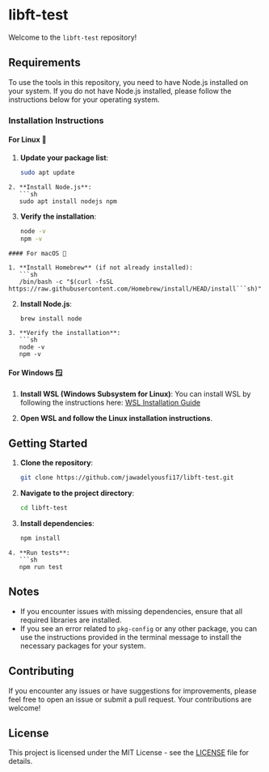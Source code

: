 # libft-test

Welcome to the `libft-test` repository!

## Requirements

To use the tools in this repository, you need to have Node.js installed on your system. If you do not have Node.js installed, please follow the instructions below for your operating system.

### Installation Instructions

#### For Linux 🐧

1. **Update your package list**:
   ```sh
   sudo apt update
```
2. **Install Node.js**:
   ```sh
   sudo apt install nodejs npm
```
3. **Verify the installation**:
   ```sh
   node -v
   npm -v
```
#### For macOS 🍏

1. **Install Homebrew** (if not already installed):
   ```sh
   /bin/bash -c "$(curl -fsSL https://raw.githubusercontent.com/Homebrew/install/HEAD/install```sh)"
```
2. **Install Node.js**:
   ```sh
   brew install node
```
3. **Verify the installation**:
   ```sh
   node -v
   npm -v
   ```
#### For Windows 🪟

1. **Install WSL (Windows Subsystem for Linux)**:
   You can install WSL by following the instructions here: [WSL Installation Guide](https://learn.microsoft.com/en-us/windows/wsl/install)

2. **Open WSL and follow the Linux installation instructions**.

## Getting Started

1. **Clone the repository**:
   ```sh
   git clone https://github.com/jawadelyousfi17/libft-test.git
   ```
2. **Navigate to the project directory**:
   ```sh
   cd libft-test

3. **Install dependencies**:
   ```sh
   npm install
```
4. **Run tests**:
   ```sh
   npm run test
```
## Notes

- If you encounter issues with missing dependencies, ensure that all required libraries are installed.
- If you see an error related to `pkg-config` or any other package, you can use the instructions provided in the terminal message to install the necessary packages for your system.

## Contributing

If you encounter any issues or have suggestions for improvements, please feel free to open an issue or submit a pull request. Your contributions are welcome!

## License

This project is licensed under the MIT License - see the [LICENSE](LICENSE) file for details.
